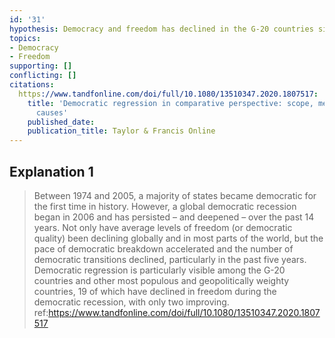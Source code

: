```yaml
---
id: '31'
hypothesis: Democracy and freedom has declined in the G-20 countries since 2006
topics:
- Democracy
- Freedom
supporting: []
conflicting: []
citations:
  https://www.tandfonline.com/doi/full/10.1080/13510347.2020.1807517:
    title: 'Democratic regression in comparative perspective: scope, methods, and
      causes'
    published_date: 
    publication_title: Taylor & Francis Online
---
```

## Explanation 1

> Between 1974 and 2005, a majority of states became democratic for the first time in history. However, a global democratic recession began in 2006 and has persisted – and deepened – over the past 14 years. Not only have average levels of freedom (or democratic quality) been declining globally and in most parts of the world, but the pace of democratic breakdown accelerated and the number of democratic transitions declined, particularly in the past five years. Democratic regression is particularly visible among the G-20 countries and other most populous and geopolitically weighty countries, 19 of which have declined in freedom during the democratic recession, with only two improving.
> ref:https://www.tandfonline.com/doi/full/10.1080/13510347.2020.1807517
